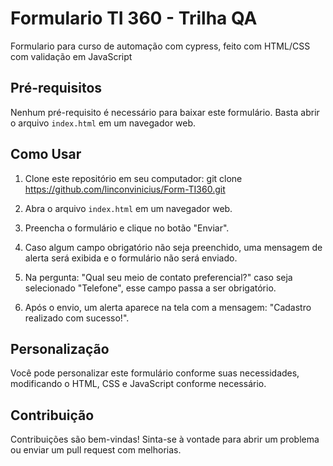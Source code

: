 # Formulario TI 360 - Trilha QA
Formulario para curso de automação com cypress, feito com HTML/CSS com validação em JavaScript

## Pré-requisitos

Nenhum pré-requisito é necessário para baixar este formulário. Basta abrir o arquivo `index.html` em um navegador web.

## Como Usar

1. Clone este repositório em seu computador: git clone https://github.com/linconvinicius/Form-TI360.git
  
2. Abra o arquivo `index.html` em um navegador web.

3. Preencha o formulário e clique no botão "Enviar".

4. Caso algum campo obrigatório não seja preenchido, uma mensagem de alerta será exibida e o formulário não será enviado.

5. Na pergunta: "Qual seu meio de contato preferencial?" caso seja selecionado "Telefone", esse campo passa a ser obrigatório.

5. Após o envio, um alerta aparece na tela com a mensagem: "Cadastro realizado com sucesso!".

## Personalização

Você pode personalizar este formulário conforme suas necessidades, modificando o HTML, CSS e JavaScript conforme necessário.

## Contribuição

Contribuições são bem-vindas! Sinta-se à vontade para abrir um problema ou enviar um pull request com melhorias.
